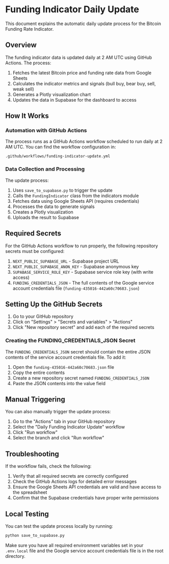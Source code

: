 # Funding Indicator Daily Update

This document explains the automatic daily update process for the Bitcoin Funding Rate Indicator.

## Overview

The funding indicator data is updated daily at 2 AM UTC using GitHub Actions. The process:

1. Fetches the latest Bitcoin price and funding rate data from Google Sheets
2. Calculates the indicator metrics and signals (bull buy, bear buy, sell, weak sell)
3. Generates a Plotly visualization chart
4. Updates the data in Supabase for the dashboard to access

## How It Works

### Automation with GitHub Actions

The process runs as a GitHub Actions workflow scheduled to run daily at 2 AM UTC. You can find the workflow configuration in:

```
.github/workflows/funding-indicator-update.yml
```

### Data Collection and Processing

The update process:

1. Uses `save_to_supabase.py` to trigger the update
2. Calls the `FundingIndicator` class from the indicators module
3. Fetches data using Google Sheets API (requires credentials)
4. Processes the data to generate signals
5. Creates a Plotly visualization
6. Uploads the result to Supabase

## Required Secrets

For the GitHub Actions workflow to run properly, the following repository secrets must be configured:

1. `NEXT_PUBLIC_SUPABASE_URL` - Supabase project URL
2. `NEXT_PUBLIC_SUPABASE_ANON_KEY` - Supabase anonymous key
3. `SUPABASE_SERVICE_ROLE_KEY` - Supabase service role key (with write access)
4. `FUNDING_CREDENTIALS_JSON` - The full contents of the Google service account credentials file (`funding-435016-442a60c70683.json`)

## Setting Up the GitHub Secrets

1. Go to your GitHub repository
2. Click on "Settings" > "Secrets and variables" > "Actions"
3. Click "New repository secret" and add each of the required secrets

### Creating the FUNDING_CREDENTIALS_JSON Secret

The `FUNDING_CREDENTIALS_JSON` secret should contain the entire JSON contents of the service account credentials file. To add it:

1. Open the `funding-435016-442a60c70683.json` file
2. Copy the entire contents
3. Create a new repository secret named `FUNDING_CREDENTIALS_JSON`
4. Paste the JSON contents into the value field

## Manual Triggering

You can also manually trigger the update process:

1. Go to the "Actions" tab in your GitHub repository
2. Select the "Daily Funding Indicator Update" workflow
3. Click "Run workflow"
4. Select the branch and click "Run workflow"

## Troubleshooting

If the workflow fails, check the following:

1. Verify that all required secrets are correctly configured
2. Check the GitHub Actions logs for detailed error messages
3. Ensure the Google Sheets API credentials are valid and have access to the spreadsheet
4. Confirm that the Supabase credentials have proper write permissions

## Local Testing

You can test the update process locally by running:

```bash
python save_to_supabase.py
```

Make sure you have all required environment variables set in your `.env.local` file and the Google service account credentials file is in the root directory.
